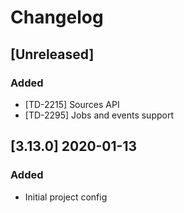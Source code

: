 # Changelog

## [Unreleased]

### Added

- [TD-2215] Sources API
- [TD-2295] Jobs and events support

## [3.13.0] 2020-01-13

### Added

- Initial project config
